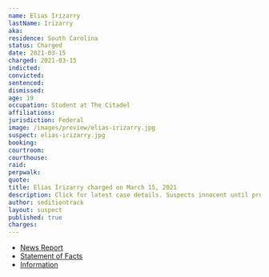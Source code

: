 ```yaml
---
name: Elias Irizarry
lastName: Irizarry
aka:
residence: South Carolina
status: Charged
date: 2021-03-15
charged: 2021-03-15
indicted:
convicted: 
sentenced: 
dismissed: 
age: 19
occupation: Student at The Citadel
affiliations:
jurisdiction: Federal
image: /images/preview/elias-irizarry.jpg
suspect: elias-irizarry.jpg
booking:
courtroom:
courthouse:
raid:
perpwalk:
quote:
title: Elias Irizarry charged on March 15, 2021
description: Click for latest case details. Suspects innocent until proven guilty.
author: seditiontrack
layout: suspect
published: true
charges:
---
```

- [News Report](https://abcnews4.com/news/local/citadel-cadet-charged-in-capitol-riot-probe-bonds-out-of-jail-1st-court-date-set)
- [Statement of Facts](https://extremism.gwu.edu/sites/g/files/zaxdzs2191/f/Elliot%20Bishai%20and%20Elias%20Irizarry%20Criminal%20Complaint.pdf)
- [Information](https://www.justice.gov/usao-dc/case-multi-defendant/file/1386306/download)

